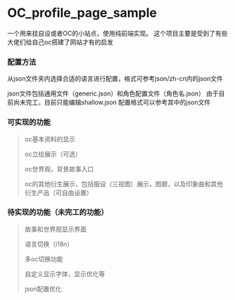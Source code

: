 # OC_profile_page_sample

一个用来挂自设或者OC的小站点，使用纯前端实现。
这个项目主要是受到了有些大佬们给自己oc搭建了网站才有的启发

### 配置方法
从json文件夹内选择合适的语言进行配置，格式可参考json/zh-cn内的json文件

json文件包括通用文件（generic.json）和角色配置文件（角色名.json）
由于目前尚未完工，目前只能编辑shallow.json
配置格式可以参考其中的json文件

### 可实现的功能

> oc基本资料的显示
> 
> oc立绘展示（可选）
> 
> oc世界观，背景故事入口
> 
> oc的其他衍生展示，包括服设（三视图）展示，图廊，以及印象曲和其他衍生产品（可自由设置）

### 待实现的功能（未完工的功能）

> 故事和世界观显示界面
>
> 语言切换（i18n）
>
> 多oc切换功能
>
> 自定义显示字体，显示优化等
>
> json配置优化
